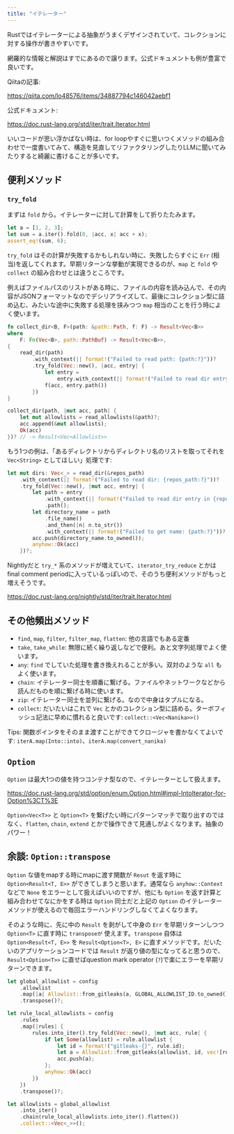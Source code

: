 ```yaml
---
title: "イテレーター"
---
```


Rustではイテレーターによる抽象がうまくデザインされていて、コレクションに対する操作が書きやすいです。

網羅的な情報と解説はすでにあるので譲ります。公式ドキュメントも例が豊富で良いです。

Qiitaの記事:

https://qiita.com/lo48576/items/34887794c146042aebf1

公式ドキュメント:

https://doc.rust-lang.org/std/iter/trait.Iterator.html

いいコードが思い浮かばない時は、for loopやすぐに思いつくメソッドの組み合わせで一度書いてみて、構造を見直してリファクタリングしたりLLMに聞いてみたりすると綺麗に書けることが多いです。

## 便利メソッド
### `try_fold`
まずは `fold` から。イテレーターに対して計算をして折りたたみます。

```rust
let a = [1, 2, 3];
let sum = a.iter().fold(0, |acc, x| acc + x);
assert_eq!(sum, 6);
```

`try_fold` はその計算が失敗するかもしれない時に、失敗したらすぐに `Err` (相当)を返してくれます。早期リターンな挙動が実現できるのが、`map` と `fold` や `collect` の組み合わせとは違うところです。

例えばファイルパスのリストがある時に、ファイルの内容を読み込んで、その内容がJSONフォーマットなのでデシリアライズして、最後にコレクション型に詰め込む、みたいな途中に失敗する処理を挟みつつ `map` 相当のことを行う時によく使います。

```rust
fn collect_dir<B, F>(path: &path::Path, f: F) -> Result<Vec<B>>
where
    F: Fn(Vec<B>, path::PathBuf) -> Result<Vec<B>>,
{
    read_dir(path)
        .with_context(|| format!("Failed to read path: {path:?}"))?
        .try_fold(Vec::new(), |acc, entry| {
            let entry =
                entry.with_context(|| format!("Failed to read dir entry in {}", path.display()))?;
            f(acc, entry.path())
        })
}

collect_dir(path, |mut acc, path| {
    let mut allowlists = read_allowlists(&path)?;
    acc.append(&mut allowlists);
    Ok(acc)
})? // -> Result<Vec<Allowlist>>
```

もう1つの例は、「あるディレクトリからディレクトリ名のリストを取ってそれを `Vec<String>` としてほしい」処理です:

```rust
let mut dirs: Vec<_> = read_dir(&repos_path)
    .with_context(|| format!("Failed to read dir: {repos_path:?}"))?
    .try_fold(Vec::new(), |mut acc, entry| {
        let path = entry
            .with_context(|| format!("Failed to read dir entry in {repos_path:?}"))?
            .path();
        let directory_name = path
            .file_name()
            .and_then(|n| n.to_str())
            .with_context(|| format!("Failed to get name: {path:?}"))?;
        acc.push(directory_name.to_owned());
        anyhow::Ok(acc)
    })?;
```

Nightlyだと `try_*` 系のメソッドが増えていて、`iterator_try_reduce` とかはfinal comment periodに入っているっぽいので、そのうち便利メソッドがもっと増えそうです。

https://doc.rust-lang.org/nightly/std/iter/trait.Iterator.html

## その他頻出メソッド
- `find`, `map`, `filter`, `filter_map`, `flatten`: 他の言語でもある定番
- `take`, `take_while`: 無限に続く繰り返しなどで便利。あと文字列処理でよく使います。
- `any`: `find` でしていた処理を書き換えれることが多い。双対のような `all` もよく使います。
- `chain`: イテレーター同士を順番に繋げる。ファイルやネットワークなどから読んだものを順に繋げる時に使います。
- `zip`: イテレーター同士を並列に繋げる。なので中身はタプルになる。
- `collect`: だいたいはこれで `Vec` とかのコレクション型に詰める。ターボフィッシュ記法に早めに慣れると良いです: `collect::<Vec<Nanika>>()`

Tips: 関数ポインタをそのまま渡すことができてクロージャを書かなくてよいです: `iterA.map(Into::into)`、`iterA.map(convert_nanika)`

## `Option`
`Option` は最大1つの値を持つコンテナ型なので、イテレーターとして扱えます。

https://doc.rust-lang.org/std/option/enum.Option.html#impl-IntoIterator-for-Option%3CT%3E

 `Option<Vec<T>>` と `Option<T>` を繋げたい時にパターンマッチで取り出すのではなく、`flatten`, `chain`, `extend` とかで操作できて見通しがよくなります。抽象のパワー！

## 余談: `Option::transpose`
`Option` な値をmapする時にmapに渡す関数が `Resut` を返す時に `Option<Result<T, E>>` ができてしまうと思います。通常なら `anyhow::Context` などで `None` をエラーとして扱えばいいのですが、他にも `Option` を返す計算と組み合わせてなにかをする時は `Option` 同士だと上記の `Option` のイテレーターメソッドが使えるので毎回エラーハンドリングしなくてよくなります。

そのような時に、先に中の `Result` を剥がして中身の `Err` を早期リターンしつつ `Option<T>` に直す時に `transposeが` 使えます。`transpose` 自体は `Option<Result<T, E>>` を `Result<Option<T>, E>` に直すメソッドです。だいたいのアプリケーションコードでは `Result` が返り値の型になってると思うので、`Result<Option<T>>` に直せばquestion mark operator (`?`)で楽にエラーを早期リターンできます。

```rust
let global_allowlist = config
    .allowlist
    .map(|a| Allowlist::from_gitleaks(a, GLOBAL_ALLOWLIST_ID.to_owned(), Vec::new()))
    .transpose()?;

let rule_local_allowlists = config
    .rules
    .map(|rules| {
        rules.into_iter().try_fold(Vec::new(), |mut acc, rule| {
            if let Some(allowlist) = rule.allowlist {
                let id = format!("gitleaks-{}", rule.id);
                let a = Allowlist::from_gitleaks(allowlist, id, vec![rule.id.clone()])?;
                acc.push(a);
            };
            anyhow::Ok(acc)
        })
    })
    .transpose()?;

let allowlists = global_allowlist
    .into_iter()
    .chain(rule_local_allowlists.into_iter().flatten())
    .collect::<Vec<_>>();
```
